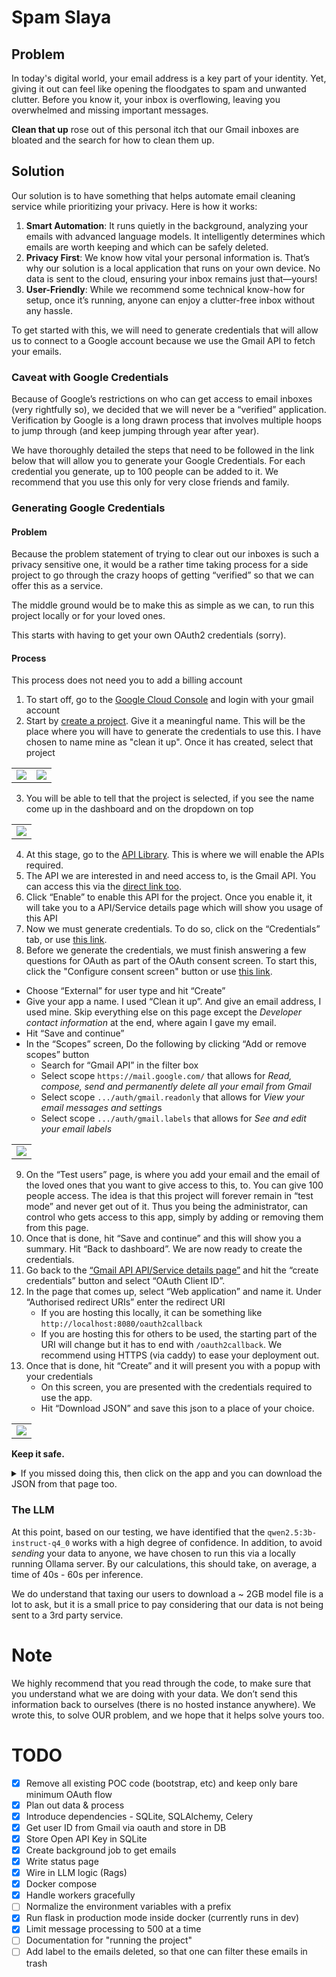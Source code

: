 # Spam Slaya

## Problem

In today's digital world, your email address is a key part of your identity. Yet, giving it out can feel like opening the floodgates to spam and unwanted clutter. Before you know it, your inbox is overflowing, leaving you overwhelmed and missing important messages. 

**Clean that up** rose out of this personal itch that our Gmail inboxes are bloated and the search for how to clean them up.

## Solution

Our solution is to have something that helps automate email cleaning service while prioritizing your privacy. Here is how it works:

1. **Smart Automation**: It runs quietly in the background, analyzing your emails with advanced language models. It intelligently determines which emails are worth keeping and which can be safely deleted.
2. **Privacy First**: We know how vital your personal information is. That’s why our solution is a local application that runs on your own device. No data is sent to the cloud, ensuring your inbox remains just that—yours!
3. **User-Friendly**: While we recommend some technical know-how for setup, once it’s running, anyone can enjoy a clutter-free inbox without any hassle.

To get started with this, we will need to generate credentials that will allow us to connect to a Google account because we use the Gmail API to fetch your emails. 

### Caveat with Google Credentials

Because of Google’s restrictions on who can get access to email inboxes (very rightfully so), we decided that we will never be a “verified” application. Verification by Google is a long drawn process that involves multiple hoops to jump through (and keep jumping through year after year). 

We have thoroughly detailed the steps that need to be followed in the link below that will allow you to generate your Google Credentials. For each credential you generate, up to 100 people can be added to it. We recommend that you use this only for very close friends and family.

### Generating Google Credentials

#### Problem

Because the problem statement of trying to clear out our inboxes is such a privacy sensitive one, it would be a rather time taking process for a side project to go through the crazy hoops of getting “verified” so that we can offer this as a service. 

The middle ground would be to make this as simple as we can, to run this project locally or for your loved ones. 

This starts with having to get your own OAuth2 credentials (sorry).

#### Process

This process does not need you to add a billing account

1. To start off, go to the [Google Cloud Console](https://console.cloud.google.com) and login with your gmail account 
2. Start by [create a project](https://console.cloud.google.com/projectcreate). Give it a meaningful name. This will be the place where you will have to generate the credentials to use this. I have chosen to name mine as "clean it up". Once it has created, select that project

<table>
  <tbody>
    <tr>
      <td>
        <img src="https://github.com/user-attachments/assets/166f6f41-7401-4589-897d-069fcc7e8a03" />
      </td>
      <td>
          <img src="https://github.com/user-attachments/assets/4551bc9e-ee09-4af6-94f1-44c393393cd1" />
      </td>
    </tr>
  </tbody>
</table>

3. You will be able to tell that the project is selected, if you see the name come up in the dashboard and on the dropdown on top

<table>
  <tbody>
    <tr>
      <td>
        <img src="https://github.com/user-attachments/assets/f98f4657-58d7-48dd-a971-e8cf03979068" />
      </td>
    </tr>
  </tbody>
</table>

4. At this stage, go to the [API Library](https://console.cloud.google.com/apis/library). This is where we will enable the APIs required.
5. The API we are interested in and need access to, is the Gmail API. You can access this via the [direct link too](https://console.cloud.google.com/apis/library/gmail.googleapis.com).
6. Click “Enable” to enable this API for the project. Once you enable it, it will take you to a API/Service details page which will show you usage of this API
7. Now we must generate credentials. To do so, click on the “Credentials” tab, or use [this link](https://console.cloud.google.com/apis/api/gmail.googleapis.com/credentials).
8. Before we generate the credentials, we must finish answering a few questions for OAuth as part of the OAuth consent screen. To start this, click the "Configure consent screen" button or use [this link](https://console.cloud.google.com/apis/credentials/consent).
  - Choose “External” for user type and hit “Create”
  - Give your app a name. I used “Clean it up”. And give an email address, I used mine. Skip everything else on this page except the *Developer contact information* at the end, where again I gave my email.
  - Hit “Save and continue”
  - In the “Scopes” screen, Do the following by clicking “Add or remove scopes” button
    - Search for “Gmail API” in the filter box
    - Select scope `https://mail.google.com/` that allows for *Read, compose, send and permanently delete all your email from Gmail*
    - Select scope `.../auth/gmail.readonly` that allows for *View your email messages and setting*s
    - Select scope `.../auth/gmail.labels` that allows for *See and edit your email labels*

<table>
  <tbody>
    <tr>
      <td>
        <img src="https://github.com/user-attachments/assets/11eeb4ee-dd68-427b-abfa-7197cf236a96" />
      </td>
    </tr>
  </tbody>
</table>

9. On the “Test users” page, is where you add your email and the email of the loved ones that you want to give access to this, to. You can give 100 people access. The idea is that this project will forever remain in “test mode” and never get out of it. Thus you being the administrator, can control who gets access to this app, simply by adding or removing them from this page. 
10. Once that is done, hit “Save and continue” and this will show you a summary. Hit “Back to dashboard”. We are now ready to create the credentials. 
11. Go back to the [“Gmail API API/Service details page”](https://console.cloud.google.com/apis/api/gmail.googleapis.com/credentials) and hit the “create credentials” button and select “OAuth Client ID”.
12. In the page that comes up, select “Web application” and name it. Under “Authorised redirect URIs” enter the redirect URI
    - If you are hosting this locally, it can be something like `http://localhost:8080/oauth2callback`
    - If you are hosting this for others to be used, the starting part of the URI will change but it has to end with `/oauth2callback`. We recommend using HTTPS (via caddy) to ease your deployment out.
13. Once that is done, hit “Create” and it will present you with a popup with your credentials
    - On this screen, you are presented with the credentials required to use the app.
    - Hit “Download JSON” and save this json to a place of your choice.

<table>
  <tbody>
    <tr>
      <td>
        <img src="https://github.com/user-attachments/assets/f97de02a-0bb4-4532-b264-8effa73016a6" />
      </td>
    </tr>
  </tbody>
</table>

    
**Keep it safe.**

<details>
  <summary>
    If you missed doing this, then click on the app and you can download the JSON from that page too.
  </summary>

  <table>
    <tbody>
      <tr>
        <td>
          <img src="https://github.com/user-attachments/assets/b14c0a08-0585-4a44-b946-07ff79cbae78" />
        </td>
      </tr>
    </tbody>
  </table>

</details>

### The LLM

At this point, based on our testing, we have identified that the `qwen2.5:3b-instruct-q4_0` works with a high degree of confidence. In addition, to avoid *sending* your data to anyone, we have chosen to run this via a locally running Ollama server. By our calculations, this should take, on average, a time of 40s - 60s per inference.

We do understand that taxing our users to download a ~ 2GB model file is a lot to ask, but it is a small price to pay considering that our data is not being sent to a 3rd party service. 

# Note

We highly recommend that you read through the code, to make sure that you understand what we are doing with your data. We don’t send this information back to ourselves (there is no hosted instance anywhere). We wrote this, to solve OUR problem, and we hope that it helps solve yours too.

# TODO

- [X] Remove all existing POC code (bootstrap, etc) and keep only bare minimum OAuth flow
- [X] Plan out data & process
- [X] Introduce dependencies - SQLite, SQLAlchemy, Celery 
- [X] Get user ID from Gmail via oauth and store in DB
- [X] Store Open API Key in SQLite 
- [X] Create background job to get emails
- [X] Write status page
- [X] Wire in LLM logic (Rags)
- [X] Docker compose
- [X] Handle workers gracefully
- [ ] Normalize the environment variables with a prefix
- [X] Run flask in production mode inside docker (currently runs in dev)
- [X] Limit message processing to 500 at a time
- [ ] Documentation for "running the project"
- [ ] Add label to the emails deleted, so that one can filter these emails in trash
